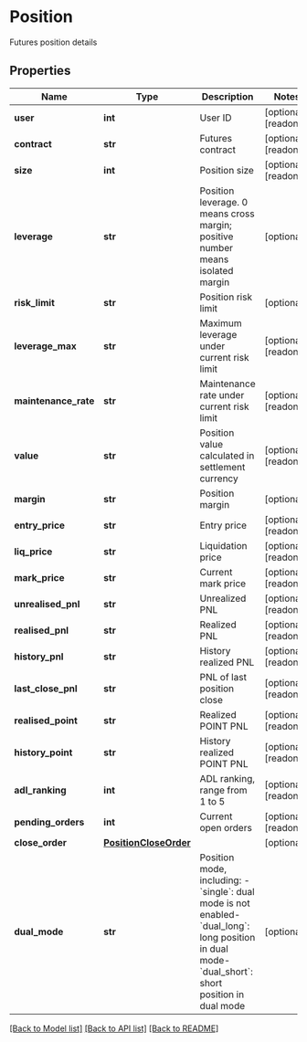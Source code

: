 # Position

Futures position details
## Properties
Name | Type | Description | Notes
------------ | ------------- | ------------- | -------------
**user** | **int** | User ID | [optional] [readonly] 
**contract** | **str** | Futures contract | [optional] [readonly] 
**size** | **int** | Position size | [optional] [readonly] 
**leverage** | **str** | Position leverage. 0 means cross margin; positive number means isolated margin | [optional] 
**risk_limit** | **str** | Position risk limit | [optional] 
**leverage_max** | **str** | Maximum leverage under current risk limit | [optional] [readonly] 
**maintenance_rate** | **str** | Maintenance rate under current risk limit | [optional] [readonly] 
**value** | **str** | Position value calculated in settlement currency | [optional] [readonly] 
**margin** | **str** | Position margin | [optional] 
**entry_price** | **str** | Entry price | [optional] [readonly] 
**liq_price** | **str** | Liquidation price | [optional] [readonly] 
**mark_price** | **str** | Current mark price | [optional] [readonly] 
**unrealised_pnl** | **str** | Unrealized PNL | [optional] [readonly] 
**realised_pnl** | **str** | Realized PNL | [optional] [readonly] 
**history_pnl** | **str** | History realized PNL | [optional] [readonly] 
**last_close_pnl** | **str** | PNL of last position close | [optional] [readonly] 
**realised_point** | **str** | Realized POINT PNL | [optional] [readonly] 
**history_point** | **str** | History realized POINT PNL | [optional] [readonly] 
**adl_ranking** | **int** | ADL ranking, range from 1 to 5 | [optional] [readonly] 
**pending_orders** | **int** | Current open orders | [optional] [readonly] 
**close_order** | [**PositionCloseOrder**](PositionCloseOrder.md) |  | [optional] 
**dual_mode** | **str** | Position mode, including:  - &#x60;single&#x60;: dual mode is not enabled- &#x60;dual_long&#x60;: long position in dual mode- &#x60;dual_short&#x60;: short position in dual mode | [optional] 

[[Back to Model list]](../README.md#documentation-for-models) [[Back to API list]](../README.md#documentation-for-api-endpoints) [[Back to README]](../README.md)


